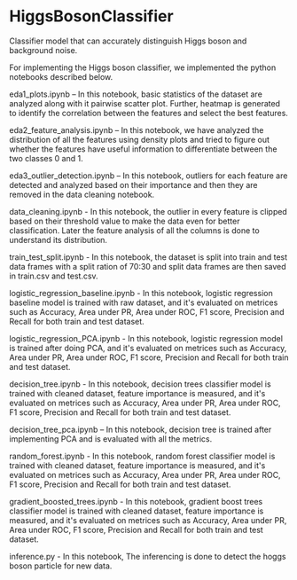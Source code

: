 # HiggsBosonClassifier
Classifier model that can accurately distinguish Higgs boson and background noise.

For implementing the Higgs boson classifier, we implemented the python notebooks described below.

eda1_plots.ipynb – In this notebook, basic statistics of the dataset are analyzed along with it pairwise scatter plot. Further, heatmap is generated to identify the correlation between the features and select the best features. 

 eda2_feature_analysis.ipynb – In this notebook, we have analyzed the distribution of all the features using density plots and tried to figure out whether the features have useful information to differentiate between the two classes 0 and 1. 

eda3_outlier_detection.ipynb – In this notebook, outliers for each feature are detected and analyzed based on their importance and then they are removed in the data cleaning notebook. 

data_cleaning.ipynb - In this notebook, the outlier in every feature is clipped based on their threshold value to make the data even for better classification. Later the feature analysis of all the columns is done to understand its distribution. 

train_test_split.ipynb - In this notebook, the dataset is split into train and test data frames with a split ration of 70:30 and split data frames are then saved in train.csv and test.csv. 

logistic_regression_baseline.ipynb - In this notebook, logistic regression baseline model is trained with raw dataset, and it's evaluated on metrices such as Accuracy, Area under PR, Area under ROC, F1 score, Precision and Recall for both train and test dataset. 

logistic_regression_PCA.ipynb - In this notebook, logistic regression model is trained after doing PCA, and it's evaluated on metrices such as Accuracy, Area under PR, Area under ROC, F1 score, Precision and Recall for both train and test dataset. 

decision_tree.ipynb - In this notebook, decision trees classifier model is trained with cleaned dataset, feature importance is measured, and it's evaluated on metrices such as Accuracy, Area under PR, Area under ROC, F1 score, Precision and Recall for both train and test dataset. 

decision_tree_pca.ipynb – In this notebook, decision tree is trained after implementing PCA and is evaluated with all the metrics. 

random_forest.ipynb - In this notebook, random forest classifier model is trained with cleaned dataset, feature importance is measured, and it's evaluated on metrices such as Accuracy, Area under PR, Area under ROC, F1 score, Precision and Recall for both train and test dataset. 

gradient_boosted_trees.ipynb - In this notebook, gradient boost trees classifier model is trained with cleaned dataset, feature importance is measured, and it's evaluated on metrices such as Accuracy, Area under PR, Area under ROC, F1 score, Precision and Recall for both train and test dataset. 

inference.py - In this notebook, The inferencing is done to detect the hoggs boson particle for new data.

